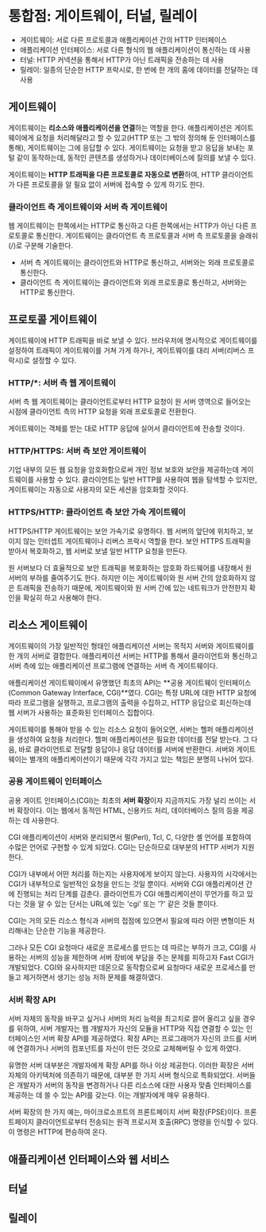 # 통합점: 게이트웨이, 터널, 릴레이

* 게이트웨이: 서로 다른 프로토콜과 애플리케이션 간의 HTTP 인터페이스
* 애플리케이션 인터페이스: 서로 다른 형식의 웹 애플리케이션이 통신하는 데 사용
* 터널: HTTP 커넥션을 통해서 HTTP가 아닌 트래픽을 전송하는 데 사용
* 릴레이: 일종의 단순한 HTTP 프락시로, 한 번에 한 개의 홈에 데이터를 전달하는 데 사용

## 게이트웨이

게이트웨이는 **리소스와 애플리케이션을 연결**하는 역할을 한다. 애플리케이션은 게이트웨이에게 요청을 처리해달라고 할 수 있고(HTTP 또는 그 밖의 정의해 둔 인터페이스를 통해), 게이트웨이는 그에 응답할 수 있다. 게이트웨이는 요청을 받고 응답을 보내는 포털 같이 동작하는데, 동적인 콘텐츠를 생성하거나 데이터베이스에 질의를 보낼 수 있다.

게이트웨이는 **HTTP 트래픽을 다른 프로토콜로 자동으로 변환**하여, HTTP 클라이언트가 다른 프로토콜을 알 필요 없이 서버에 접속할 수 있게 하기도 한다.

### 클라이언트 측 게이트웨이와 서버 측 게이트웨이

웹 게이트웨이는 한쪽에서는 HTTP로 통신하고 다른 한쪽에서는 HTTP가 아닌 다른 프로토콜로 통신한다. 게이트웨이는 클라이언트 측 프로토콜과 서버 측 프로토콜을 슬래쉬(/)로 구분해 기술한다.

* 서버 측 게이트웨이는 클라이언트와 HTTP로 통신하고, 서버와는 외래 프로토콜로 통신한다.
* 클라이언트 측 게이트웨이는 클라이언트와 외래 프로토콜로 통신하고, 서버와는 HTTP로 통신한다.

## 프로토콜 게이트웨이

게이트웨이에 HTTP 트래픽을 바로 보낼 수 있다. 브라우저에 명시적으로 게이트웨이를 설정하여 트래픽이 게이트웨이를 거쳐 가게 하거나, 게이트웨이를 대리 서버(리버스 프락시)로 설정할 수 있다. 

### HTTP/*: 서버 측 웹 게이트웨이

서버 측 웹 게이트웨이는 클라이언트로부터 HTTP 요청이 원 서버 영역으로 들어오는 시점에 클라이언트 측의 HTTP 요청을 외래 프로토콜로 전환한다.

게이트웨이는 객체를 받는 대로 HTTP 응답에 실어서 클라이언트에 전송할 것이다.

### HTTP/HTTPS: 서버 측 보안 게이트웨이

기업 내부의 모든 웹 요청을 암호화함으로써 개인 정보 보호와 보안을 제공하는데 게이트웨이를 사용할 수 있다. 클라이언트는 일반 HTTP를 사용하여 웹을 탐색할 수 있지만, 게이트웨이는 자동으로 사용자의 모든 세션을 암호화할 것이다.

### HTTPS/HTTP: 클라이언트 측 보안 가속 게이트웨이

HTTPS/HTTP 게이트웨이는 보안 가속기로 유명하다. 웹 서버의 앞단에 위치하고, 보이지 않는 인터셉트 게이트웨이나 리버스 프락시 역할을 한다. 보안 HTTPS 트래픽을 받아서 복호화하고, 웹 서버로 보낼 일반 HTTP 요청을 만든다.

원 서버보다 더 효율적으로 보안 트래픽을 복호화하는 암호화 하드웨어를 내장해서 원 서버의 부하를 줄여주기도 한다. 하지만 이는 게이트웨이와 원 서버 간의 암호화하지 않은 트래픽을 전송하기 때문에, 게이트웨이와 원 서버 간에 있는 네트워크가 안전한지 확인을 확실히 하고 사용해야 한다.

## 리소스 게이트웨이

게이트웨이의 가장 일반적인 형태인 애플리케이션 서버는 목적지 서버와 게이트웨이를 한 개의 서버로 결합한다. 애플리케이션 서버는 HTTP를 통해서 클라이언트와 통신하고 서버 측에 있는 애플리케이션 프로그램에 연결하는 서버 측 게이트웨이다.

애플리케이션 게이트웨이에서 유명했던 최초의 API는 **공용 게이트웨이 인터페이스(Common Gateway Interface, CGI)**였다. CGI는 특정 URL에 대한 HTTP 요청에 따라 프로그램을 실행하고, 프로그램의 출력을 수집하고, HTTP 응답으로 회신하는데 웹 서버가 사용하는 표준화된 인터페이스 집합이다.

게이트웨이를 통해야 받을 수 있는 리소스 요청이 들어오면, 서버는 헬퍼 애플리케이션을 생성하여 요청을 처리한다. 헬퍼 애플리케이션은 필요한 데이터를 전달 받는다. 그 다음, 바로 클라이언트로 전달할 응답이나 응답 데이터를 서버에 반환한다. 서버와 게이트웨이는 별개의 애플리케이션이기 때문에 각각 가지고 있는 책임은 분명히 나뉘어 있다. 

### 공용 게이트웨이 인터페이스

공용 게이트 인터페이스(CGI)는 최초의 **서버 확장**이자 지금까지도 가장 널리 쓰이는 서버 확장이다. 이는 웹에서 동적인 HTML, 신용카드 처리, 데이터베이스 질의 등을 제공하는 데 사용한다.

CGI 애플리케이션이 서버와 분리되면서 펄(Perl), Tcl, C, 다양한 셸 언어를 포함하여 수많은 언어로 구현할 수 있게 되었다. CGI는 단순하므로 대부분의 HTTP 서버가 지원한다.

CGI가 내부에서 어떤 처리를 하는지는 사용자에게 보이지 않는다. 사용자의 시각에서는 CGI가 내부적으로 일반적인 요청을 만드는 것일 뿐이다. 서버와 CGI 애플리케이션 간에 진행되는 처리 단계를 감춘다. 클라이언트가 CGI 애플리케이션이 무언가를 하고 있다는 것을 알 수 있는 단서는 URL에 있는 'cgi' 또는 '?' 같은 것들 뿐이다.

CGI는 거의 모든 리소스 형식과 서버의 접점에 있으면서 필요에 따라 어떤 변형이든 처리해내는 단순한 기능을 제공한다. 

그러나 모든 CGI 요청마다 새로운 프로세스를 만드는 데 따르는 부하가 크고, CGI를 사용하는 서버의 성능을 제한하며 서버 장비에 부담을 주는 문제를 피하고자 Fast CGI가 개발되었다. CGI와 유사하지만 데몬으로 동작함으로써 요청마다 새로운 프로세스를 만들고 제거하면서 생기는 성능 저하 문제를 해결하였다.

### 서버 확장 API

서버 자체의 동작을 바꾸고 싶거나 서버의 처리 능력을 최고치로 끌어 올리고 싶을 경우를 위하여, 서버 개발자는 웹 개발자가 자신의 모듈을 HTTP와 직접 연결할 수 있는 인터페이스인 서버 확장 API를 제공하였다. 확장 API는 프로그래머가 자신의 코드를 서버에 연결하거나 서버의 컴포넌트를 자신이 만든 것으로 교체해버릴 수 있게 하였다.

유명한 서버 대부분은 개발자에게 확장 API를 하나 이상 제공한다. 이러한 확장은 서버 자체의 아키텍처에 의존하기 때문에, 대부분 한 가지 서버 형식으로 특화되었다. 서버들은 개발자가 서버의 동작을 변경하거나 다른 리소스에 대한 사용자 맞춤 인터페이스를 제공하는 데 쓸 수 있는 API를 갖는다. 이는 개발자에게 매우 유용하다.

서버 확장의 한 가지 예는, 마이크로소프트의 프론트페이지 서버 확장(FPSE)이다. 프론트페이지 클라이언트로부터 전송되는 원격 프로시져 호출(RPC) 명령을 인식할 수 있다. 이 명령은 HTTP에 편승하여 온다.

## 애플리케이션 인터페이스와 웹 서비스

## 터널

## 릴레이
